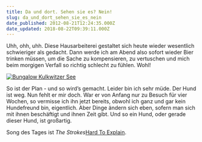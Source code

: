 ```yaml
---
title: Da und dort. Sehen sie es? Nein!
slug: da_und_dort_sehen_sie_es_nein
date_published: 2012-08-21T12:24:35.000Z
date_updated: 2018-08-22T09:39:11.000Z
---
```


Uhh, ohh, uhh. Diese Hausarbeiterei gestaltet sich heute wieder wesentlich schwieriger als gedacht. Dann werde ich am Abend also sofort wieder Bier trinken müssen, um die Sache zu kompensieren, zu vertuschen und mich beim morgigen Verfall so richtig schlecht zu fühlen. Wohl!

[![Bungalow Kulkwitzer See](//thafaker.hydra.uberspace.de/Krafft-Prinzmetal/skalen/assets_c/2012/08/IMG_2220-thumb-580x435-157.jpg)](http://thafaker.hydra.uberspace.de/Krafft-Prinzmetal/skalen/assets_c/2012/08/IMG_2220-157.html)

So ist der Plan - und so wird&rsquo;s gemacht. Leider bin ich sehr müde.
Der Hund ist weg. Nun fehlt er mir doch. War er von Anfang nur zu Besuch für vier Wochen, so vermisse ich ihn jetzt bereits, obwohl ich ganz und gar kein Hundefreund bin, eigentlich. Aber Dinge ändern sich eben, sofern man sich mit ihnen beschäftigt und ihnen Zeit gibt. Und so ein Hund, oder gerade dieser Hund, ist großartig.

Song des Tages ist *The Strokes*[Hard To Explain](http://www.youtube.com/watch?v=5tEx63B-g5E).
